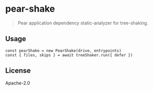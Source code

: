 # pear-shake

> Pear application dependency static-analyzer for tree-shaking.

## Usage

```
const pearShake = new PearShake(drive, entrypoints)
const { files, skips } = await treeShaker.run({ defer })
```

## License

Apache-2.0
